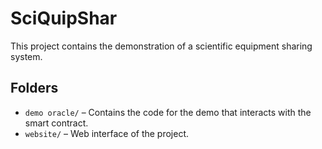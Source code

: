 # SciQuipShar

This project contains the demonstration of a scientific equipment sharing system.

## Folders

- `demo oracle/` – Contains the code for the demo that interacts with the smart contract.
- `website/` – Web interface of the project.
